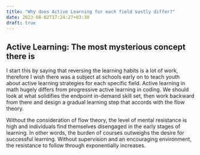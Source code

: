 ```yaml
---
title: "Why does Active Learning for each field vastly differ?"
date: 2023-08-02T17:24:27+03:30
draft: true
---
```


## Active Learning: The most mysterious concept there is
<p>I start this by saying that reversing  the learning habits is a lot of work, therefore I wish there was a subject at schools early on to teach youth about active learning strategies for each specific field. Active learning in math hugely differs from progressive active learning in coding. We should look at what solidifies the endpoint in-demand skill set, then work backward from there and design a gradual learning step that accords with the flow theory.</p>

<p> Without the consideration of flow theory, the level of mental resistance is high and individuals find themselves disengaged in the early stages of learning. In other words, the burden of courses outweighs the desire for successful learning. Without supervision and an encouraging environment, the resistance to follow through exponentially increases.</p>



